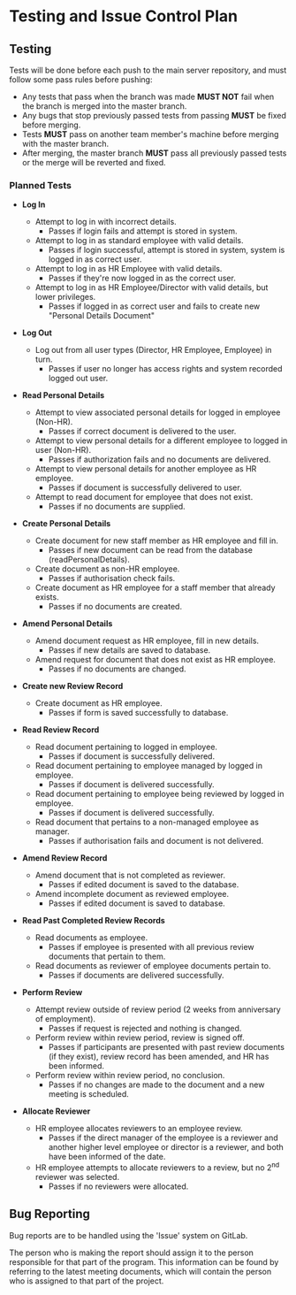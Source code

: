 # Testing and Issue Control Plan
## Testing

Tests will be done before each push to the main server repository, and must follow some pass rules before pushing:
* Any tests that pass when the branch was made **MUST NOT** fail when the branch is merged into the master branch.
* Any bugs that stop previously passed tests from passing **MUST** be fixed before merging. 
* Tests **MUST** pass on another team member's machine before merging with the master branch. 
* After merging, the master branch **MUST** pass all previously passed tests or the merge will be reverted and fixed.
### Planned Tests
* **Log In**
    * Attempt to log in with incorrect details. 
        * Passes if login fails and attempt is stored in system. 
    * Attempt to log in as standard employee with valid details. 
        * Passes if login successful, attempt is stored in system, system is logged in as correct user.
    * Attempt to log in as HR Employee with valid details. 
        * Passes if they're now logged in as the correct user.
    * Attempt to log in as HR Employee/Director with valid details, but lower privileges.
        * Passes if logged in as correct user and fails to create new "Personal Details Document"       


* **Log Out**
    * Log out from all user types (Director, HR Employee, Employee) in turn.
        * Passes if user no longer has access rights and system recorded logged out user.


* **Read Personal Details** 
    * Attempt to view associated personal details for logged in employee (Non-HR).
        * Passes if correct document is delivered to the user.
    * Attempt to view personal details for a different employee to logged in user (Non-HR). 
        * Passes if authorization fails and no documents are delivered.
    * Attempt to view personal details for another employee as HR employee.
        * Passes if document is successfully delivered to user.
    * Attempt to read document for employee that does not exist.
        * Passes if no documents are supplied. 


* **Create Personal Details**
    * Create document for new staff member as HR employee and fill in.
        * Passes if new document can be read from the database (readPersonalDetails).
    * Create document as non-HR employee. 
        * Passes if authorisation check fails.
    * Create document as HR employee for a staff member that already exists.
        * Passes if no documents are created. 


* **Amend Personal Details**
    * Amend document request as HR employee, fill in new details.
        * Passes if new details are saved to database.
    * Amend request for document that does not exist as HR employee.
        * Passes if no documents are changed. 

* **Create new Review Record**
    * Create document as HR employee.
        * Passes if form is saved successfully to database. 
            
        
* **Read Review Record**
    * Read document pertaining to logged in employee.
        * Passes if document is successfully delivered.
    * Read document pertaining to employee managed by logged in employee.
        * Passes if document is delivered successfully. 
    * Read document pertaining to employee being reviewed by logged in employee.
        * Passes if document is delivered successfully. 
    * Read document that pertains to a non-managed employee as manager.
        * Passes if authorisation fails and document is not delivered. 
    
    
* **Amend Review Record**
    * Amend document that is not completed as reviewer.
        * Passes if edited document is saved to the database. 
    * Amend incomplete document as reviewed employee.
        * Passes if edited document is saved to database.


* **Read Past Completed Review Records**
    * Read documents as employee.
        * Passes if employee is presented with all previous review documents that pertain to them.
    * Read documents as reviewer of employee documents pertain to.
        * Passes if documents are delivered successfully.


* **Perform Review**
    * Attempt review outside of review period (2 weeks from anniversary of employment).
        * Passes if request is rejected and nothing is changed. 
    * Perform review within review period, review is signed off.
        * Passes if participants are presented with past review documents (if they exist), review record has been amended, and HR has been informed.
    * Perform review within review period, no conclusion. 
        * Passes if no changes are made to the document and a new meeting is scheduled. 


* **Allocate Reviewer**
    * HR employee allocates reviewers to an employee review. 
        * Passes if the direct manager of the employee is a reviewer and another higher level employee or director is a reviewer, and both have been informed of the date. 
    * HR employee attempts to allocate reviewers to a review, but no 2<sup>nd</sup> reviewer was selected.
        * Passes if no reviewers were allocated. 


## Bug Reporting
Bug reports are to be handled using the 'Issue' system on GitLab. 

The person who is making the report should assign it to the person responsible for that part of the program. 
This information can be found by referring to the latest meeting documents, which will contain the person who is assigned to that part of the project. 